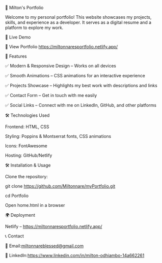 🌟 Milton's Portfolio


Welcome to my personal portfolio! This website showcases my projects, skills, and experience as a developer. It serves as a digital resume and a platform to explore my work.

🚀 Live Demo

🔗 View Portfolio https://miltonnaresportfolio.netlify.app/

📌 Features

✅ Modern & Responsive Design – Works on all devices

✅ Smooth Animations – CSS  animations for an interactive experience

✅ Projects Showcase – Highlights my best work with descriptions and links

✅ Contact Form – Get in touch with me easily

✅ Social Links – Connect with me on LinkedIn, GitHub, and other platforms

🛠️ Technologies Used

Frontend: HTML, CSS

Styling: Poppins & Montserrat fonts, CSS animations

Icons: FontAwesome

Hosting: GitHub/Netlify




🛠️ Installation & Usage


Clone the repository:

git clone https://github.com/Miltonnare/myPortfolio.git

cd Portfolio

Open home.html in a browser

🌍 Deployment

Netlify – https://miltonnaresportfolio.netlify.app/

📞 Contact

📧 Email:miltonnareblessed@gmail.com

💼 LinkedIn:https://www.linkedin.com/in/milton-odhiambo-14a662261
